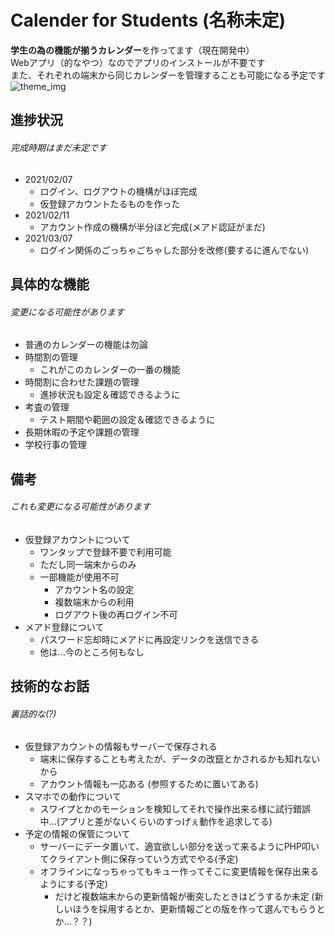# Calender for Students (名称未定)
**学生の為の機能が揃うカレンダー**を作ってます（現在開発中）<br />
Webアプリ（的なやつ）なのでアプリのインストールが不要です<br />
また、それぞれの端末から同じカレンダーを管理することも可能になる予定です
![theme_img](https://pbs.twimg.com/media/EsqoFtpWMAQUwEk?format=jpg&name=large)

## 進捗状況
###### 完成時期はまだ未定です
* 2021/02/07
  * ログイン、ログアウトの機構がほぼ完成
  * 仮登録アカウントたるものを作った
* 2021/02/11
  * アカウント作成の機構が半分ほど完成(メアド認証がまだ)
* 2021/03/07
  * ログイン関係のごっちゃごちゃした部分を改修(要するに進んでない)

## 具体的な機能
###### 変更になる可能性があります
* 普通のカレンダーの機能は勿論
* 時間割の管理
  * これがこのカレンダーの一番の機能
* 時間割に合わせた課題の管理
  * 進捗状況も設定＆確認できるように
* 考査の管理
  * テスト期間や範囲の設定＆確認できるように
* 長期休暇の予定や課題の管理
* 学校行事の管理

## 備考
###### これも変更になる可能性があります
* 仮登録アカウントについて
  * ワンタップで登録不要で利用可能
  * ただし同一端末からのみ
  * 一部機能が使用不可
    * アカウント名の設定
    * 複数端末からの利用
    * ログアウト後の再ログイン不可
* メアド登録について
  * パスワード忘却時にメアドに再設定リンクを送信できる
  * 他は...今のところ何もなし
  
## 技術的なお話
###### 裏話的な(?)
* 仮登録アカウントの情報もサーバーで保存される
  * 端末に保存することも考えたが、データの改竄とかされるかも知れないから
  * アカウント情報も一応ある (参照するために置いてある)
* スマホでの動作について
  * スワイプとかのモーションを検知してそれで操作出来る様に試行錯誤中...(アプリと差がないくらいのすっげぇ動作を追求してる)
* 予定の情報の保管について
  * サーバーにデータ置いて、適宜欲しい部分を送って来るようにPHP叩いてクライアント側に保存っていう方式でやる(予定)
  * オフラインになっちゃってもキュー作ってそこに変更情報を保存出来るようにする(予定)
    * だけど複数端末からの更新情報が衝突したときはどうするか未定 (新しいほうを採用するとか、更新情報ごとの版を作って選んでもらうとか...？？)
